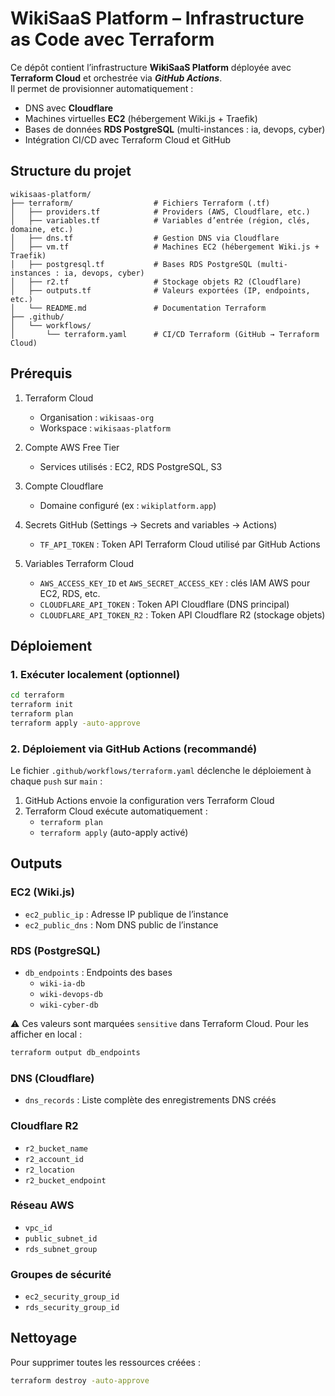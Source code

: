 # WikiSaaS Platform – Infrastructure as Code avec Terraform

Ce dépôt contient l’infrastructure **WikiSaaS Platform** déployée avec **Terraform Cloud** et orchestrée via ***GitHub Actions***.  
Il permet de provisionner automatiquement :

- DNS avec **Cloudflare**  
- Machines virtuelles **EC2** (hébergement Wiki.js + Traefik)  
- Bases de données **RDS PostgreSQL** (multi-instances : ia, devops, cyber)  
- Intégration CI/CD avec Terraform Cloud et GitHub  

## Structure du projet

```plaintext
wikisaas-platform/
├── terraform/                  # Fichiers Terraform (.tf)
│   ├── providers.tf            # Providers (AWS, Cloudflare, etc.)
│   ├── variables.tf            # Variables d’entrée (région, clés, domaine, etc.)
│   ├── dns.tf                  # Gestion DNS via Cloudflare
│   ├── vm.tf                   # Machines EC2 (hébergement Wiki.js + Traefik)
│   ├── postgresql.tf           # Bases RDS PostgreSQL (multi-instances : ia, devops, cyber)
│   ├── r2.tf                   # Stockage objets R2 (Cloudflare)
│   ├── outputs.tf              # Valeurs exportées (IP, endpoints, etc.)
│   └── README.md               # Documentation Terraform
├── .github/
│   └── workflows/
│       └── terraform.yaml      # CI/CD Terraform (GitHub → Terraform Cloud)
```

## Prérequis

1. Terraform Cloud  
   - Organisation : `wikisaas-org`  
   - Workspace : `wikisaas-platform`  

2. Compte AWS Free Tier  
   - Services utilisés : EC2, RDS PostgreSQL, S3  

3. Compte Cloudflare  
   - Domaine configuré (ex : `wikiplatform.app`)  

4. Secrets GitHub (Settings → Secrets and variables → Actions)  
   - `TF_API_TOKEN` : Token API Terraform Cloud utilisé par GitHub Actions  

5. Variables Terraform Cloud  
   - `AWS_ACCESS_KEY_ID` et `AWS_SECRET_ACCESS_KEY` : clés IAM AWS pour EC2, RDS, etc.  
   - `CLOUDFLARE_API_TOKEN` : Token API Cloudflare (DNS principal)  
   - `CLOUDFLARE_API_TOKEN_R2` : Token API Cloudflare R2 (stockage objets)  

## Déploiement

### 1. Exécuter localement (optionnel)

```bash
cd terraform
terraform init
terraform plan
terraform apply -auto-approve
```

### 2. Déploiement via GitHub Actions (recommandé)

Le fichier `.github/workflows/terraform.yaml` déclenche le déploiement à chaque `push` sur `main` :

1. GitHub Actions envoie la configuration vers Terraform Cloud  
2. Terraform Cloud exécute automatiquement :  
   - `terraform plan`  
   - `terraform apply` (auto-apply activé)  

## Outputs

### EC2 (Wiki.js)
- `ec2_public_ip` : Adresse IP publique de l’instance  
- `ec2_public_dns` : Nom DNS public de l’instance  

### RDS (PostgreSQL)
- `db_endpoints` : Endpoints des bases  
  - `wiki-ia-db`  
  - `wiki-devops-db`  
  - `wiki-cyber-db`  

⚠️ Ces valeurs sont marquées `sensitive` dans Terraform Cloud. Pour les afficher en local :  
```bash
terraform output db_endpoints
```

### DNS (Cloudflare)
- `dns_records` : Liste complète des enregistrements DNS créés  

### Cloudflare R2
- `r2_bucket_name`  
- `r2_account_id`  
- `r2_location`  
- `r2_bucket_endpoint`  

### Réseau AWS
- `vpc_id`  
- `public_subnet_id`  
- `rds_subnet_group`  

### Groupes de sécurité
- `ec2_security_group_id`  
- `rds_security_group_id`  

## Nettoyage

Pour supprimer toutes les ressources créées :

```bash
terraform destroy -auto-approve
```
